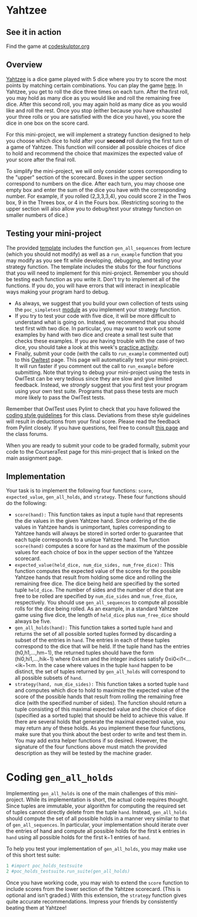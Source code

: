 # Yahtzee
## See it in action
Find the game at [codeskulptor.org](http://www.codeskulptor.org/#user43_69LcSA25hV_11.py)

## Overview

[Yahtzee](http://en.wikipedia.org/wiki/Yahtzee) is a dice game played with 5 dice where you try to score the most points by matching certain combinations. You can play the game [here](https://cardgames.io/yahtzee/). In Yahtzee, you get to roll the dice three times on each turn. After the first roll, you may hold as many dice as you would like and roll the remaining free dice. After this second roll, you may again hold as many dice as you would like and roll the rest. Once you stop (either because you have exhausted your three rolls or you are satisfied with the dice you have), you score the dice in one box on the score card.

For this mini-project, we will implement a strategy function designed to help you choose which dice to hold after your **second** roll during the first turn of a game of Yahtzee. This function will consider all possible choices of dice to hold and recommend the choice that maximizes the expected value of your score after the final roll.

To simplify the mini-project, we will only consider scores corresponding to the "upper" section of the scorecard. Boxes in the upper section correspond to numbers on the dice. After each turn, you may choose one empty box and enter the sum of the dice you have with the corresponding number. For example, if you rolled (2,3,3,3,4), you could score 2 in the Twos box, 9 in the Threes box, or 4 in the Fours box. (Restricting scoring to the upper section will also allow you to debug/test your strategy function on smaller numbers of dice.)

## Testing your mini-project

The provided [template](http://www.codeskulptor.org/#poc_yahtzee_template.py) includes the function `gen_all_sequences` from lecture (which you should not modify) as well as a `run_example` function that you may modify as you see fit while developing, debugging, and testing your strategy function. The template includes the stubs for the four functions that you will need to implement for this mini-project. Remember you should be testing each function as you write it. Don't try to implement all of the functions. If you do, you will have errors that will interact in inexplicable ways making your program hard to debug.

- As always, we suggest that you build your own collection of tests using the `poc_simpletest` [module](http://www.codeskulptor.org/#poc_simpletest.py) as you implement your strategy function.
- If you try to test your code with five dice, it will be more difficult to understand what is going on. Instead, we recommend that you should test first with two dice. In particular, you may want to work out some examples by hand with two dice and create a small test suite that checks these examples. If you are having trouble with the case of two dice, you should take a look at this week's [practice activity](https://www.coursera.org/learn/principles-of-computing-1/supplement/XcGgA/practice-activity-analyzing-a-simple-dice-game).
- Finally, submit your code (with the calls to `run_example` commented out) to this [Owltest](http://codeskulptor.appspot.com/owltest?urlTests=poc.poc_yahtzee_tests.py&urlPylintConfig=poc.pylint_config.py) page. This page will automatically test your mini-project. It will run faster if you comment out the call to `run_example` before submitting. Note that trying to debug your mini-project using the tests in OwlTest can be very tedious since they are slow and give limited feedback. Instead, we *strongly* suggest that you first test your program using your own test suite. Programs that pass these tests are much more likely to pass the OwlTest tests.

Remember that OwlTest uses Pylint to check that you have followed the [coding style guidelines](https://www.coursera.org/learn/principles-of-computing-1/supplement/JOn2v/guidelines-for-coding-style) for this class. Deviations from these style guidelines will result in deductions from your final score. Please read the feedback from Pylint closely. If you have questions, feel free to consult [this page](https://www.coursera.org/learn/principles-of-computing-1/resources/QvTNG) and the class forums.

When you are ready to submit your code to be graded formally, submit your code to the CourseraTest page for this mini-project that is linked on the main assignment page.

## Implementation

Your task is to implement the following four functions: `score`, `expected_value`, `gen_all_holds`, and `strategy`. These four functions should do the following:

- `score(hand):` This function takes as input a tuple `hand` that represents the die values in the given Yahtzee hand. Since ordering of the die values in Yahtzee hands is unimportant, tuples corresponding to Yahtzee hands will always be stored in sorted order to guarantee that each tuple corresponds to a unique Yahtzee hand. The function `score(hand)` computes a score for `hand` as the maximum of the possible values for each choice of box in the upper section of the Yahtzee scorecard.
- `expected_value(held_dice, num_die_sides, num_free_dice):` This function computes the expected value of the scores for the possible Yahtzee hands that result from holding some dice and rolling the remaining free dice. The dice being held are specified by the sorted tuple `held_dice`. The number of sides and the number of dice that are free to be rolled are specified by `num_die_sides` and `num_free_dice`, respectively. You should use `gen_all_sequences` to compute all possible rolls for the dice being rolled. As an example, in a standard Yahtzee game using five dice, the length of `held_dice` plus `num_free_dice` should always be five.
- `gen_all_holds(hand):` This function takes a sorted tuple `hand` and returns the set of all possible sorted tuples formed by discarding a subset of the entries in `hand`. The entries in each of these tuples correspond to the dice that will be held. If the tuple hand has the entries (h0,h1,...,hm−1), the returned tuples should have the form (hi0,hi1,...,hik−1) where 0≤k≤m and the integer indices satisfy 0≤i0<i1<...<ik−1<m. In the case where values in the tuple `hand` happen to be distinct, the set of tuples returned by `gen_all_holds` will correspond to all possible subsets of `hand`.
- `strategy(hand, num_die_sides):` This function takes a sorted tuple `hand` and computes which dice to hold to maximize the expected value of the score of the possible hands that result from rolling the remaining free dice (with the specified number of sides). The function should return a tuple consisting of this maximal expected value and the choice of dice (specified as a sorted tuple) that should be held to achieve this value. If there are several holds that generate the maximal expected value, you may return any of these holds.
As you implement these four functions, make sure that you think about the best order to write and test them in. You may add extra helper functions if so desired. However, the signature of the four functions above must match the provided description as they will be tested by the machine grader.

# Coding `gen_all_holds`
Implementing `gen_all_holds` is one of the main challenges of this mini-project. While its implementation is short, the actual code requires thought. Since tuples are immutable, your algorithm for computing the required set of tuples cannot directly delete from the tuple `hand`. Instead, `gen_all_holds` should compute the set of all possible holds in a manner very similar to that of `gen_all_sequences`. In particular, your implementation should iterate over the entries of hand and compute all possible holds for the first k entries in `hand` using all possible holds for the first k−1 entries of `hand`.

To help you test your implementation of `gen_all_holds`, you may make use of this short test suite:

```python
1 #import poc_holds_testsuite
2 #poc_holds_testsuite.run_suite(gen_all_holds)
```
Once you have working code, you may wish to extend the `score` function to include scores from the lower section of the Yahtzee scorecard. (This is optional and isn't graded.) With this extension, the `strategy` function gives quite accurate recommendations. Impress your friends by consistently beating them at Yahtzee!

